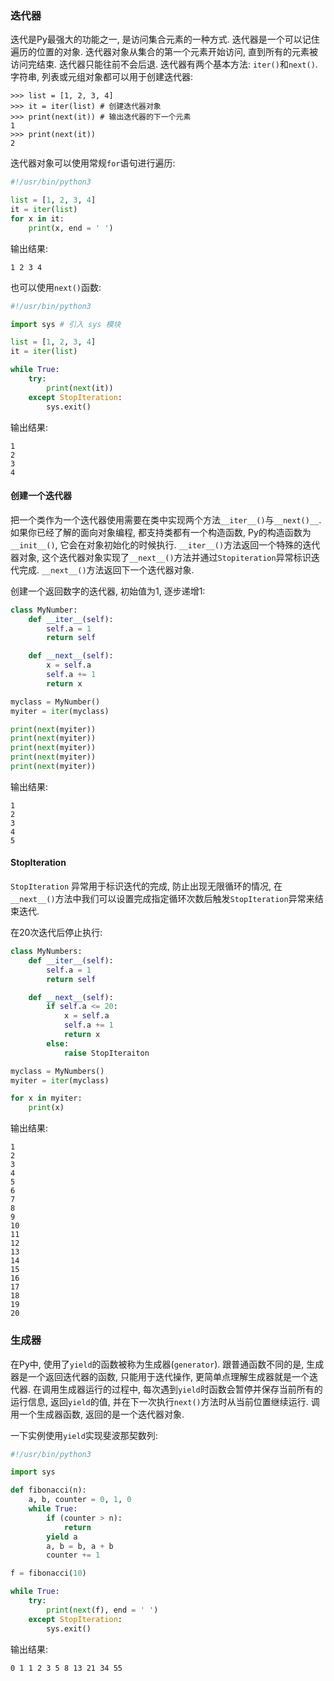 ### 迭代器
迭代是Py最强大的功能之一, 是访问集合元素的一种方式.
迭代器是一个可以记住遍历的位置的对象.
迭代器对象从集合的第一个元素开始访问, 直到所有的元素被访问完结束. 迭代器只能往前不会后退.
迭代器有两个基本方法: `iter()`和`next()`.
字符串, 列表或元组对象都可以用于创建迭代器:
```
>>> list = [1, 2, 3, 4]
>>> it = iter(list) # 创建迭代器对象
>>> print(next(it)) # 输出迭代器的下一个元素
1
>>> print(next(it))
2
```
迭代器对象可以使用常规`for`语句进行遍历:
```py
#!/usr/bin/python3

list = [1, 2, 3, 4]
it = iter(list)
for x in it:
    print(x, end = ' ')
```
输出结果:
```
1 2 3 4
```
也可以使用`next()`函数:
```py
#!/usr/bin/python3

import sys # 引入 sys 模块

list = [1, 2, 3, 4]
it = iter(list)

while True:
    try: 
        print(next(it))
    except StopIteration:
        sys.exit()
```
输出结果:
```
1 
2
3
4
```

#### 创建一个迭代器
把一个类作为一个迭代器使用需要在类中实现两个方法`__iter__()`与`__next()__`.
如果你已经了解的面向对象编程, 都支持类都有一个构造函数, Py的构造函数为`__init__()`, 它会在对象初始化的时候执行.
`__iter__()`方法返回一个特殊的迭代器对象, 这个迭代器对象实现了`__next__()`方法并通过`Stopiteration`异常标识迭代完成.
`__next__()`方法返回下一个迭代器对象.

创建一个返回数字的迭代器, 初始值为1, 逐步递增1:
```py
class MyNumber:
    def __iter__(self):
        self.a = 1
        return self

    def __next__(self):
        x = self.a
        self.a += 1
        return x

myclass = MyNumber()
myiter = iter(myclass)

print(next(myiter))
print(next(myiter))
print(next(myiter))
print(next(myiter))
print(next(myiter))
```
输出结果:
```
1
2
3
4
5
```

#### StopIteration
`StopIteration` 异常用于标识迭代的完成, 防止出现无限循环的情况, 在`__next__()`方法中我们可以设置完成指定循环次数后触发`StopIteration`异常来结束迭代.

在20次迭代后停止执行:
```py
class MyNumbers:
    def __iter__(self):
        self.a = 1
        return self

    def __next__(self):
        if self.a <= 20:
            x = self.a
            self.a += 1
            return x
        else:
            raise StopIteraiton

myclass = MyNumbers()
myiter = iter(myclass)

for x in myiter:
    print(x)
```
输出结果:
```
1
2
3
4
5
6
7
8
9
10
11
12
13
14
15
16
17
18
19
20
```

### 生成器
在Py中, 使用了`yield`的函数被称为生成器(`generator`).
跟普通函数不同的是, 生成器是一个返回迭代器的函数, 只能用于迭代操作, 更简单点理解生成器就是一个迭代器.
在调用生成器运行的过程中, 每次遇到`yield`时函数会暂停并保存当前所有的运行信息, 返回`yield`的值, 并在下一次执行`next()`方法时从当前位置继续运行.
调用一个生成器函数, 返回的是一个迭代器对象.

一下实例使用`yield`实现斐波那契数列:
```py
#!/usr/bin/python3

import sys

def fibonacci(n):
    a, b, counter = 0, 1, 0
    while True:
        if (counter > n):
            return
        yield a
        a, b = b, a + b
        counter += 1

f = fibonacci(10)

while True:
    try:
        print(next(f), end = ' ')
    except StopIteration:
        sys.exit()
```
输出结果:
```
0 1 1 2 3 5 8 13 21 34 55
```

